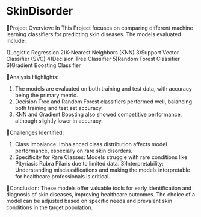 # SkinDisorder

🔸Project Overview:
 In This Project focuses on comparing different machine learning classifiers for predicting skin diseases. The models evaluated include:

1)Logistic Regression
2)K-Nearest Neighbors (KNN)
3)Support Vector Classifier (SVC)
4)Decision Tree Classifier
5)Random Forest Classifier
6)Gradient Boosting Classifier

🔸Analysis Highlights:
1) The models are evaluated on both training and test data, with accuracy being the primary metric.
2) Decision Tree and Random Forest classifiers performed well, balancing both training and test set accuracy.
3) KNN and Gradient Boosting also showed competitive performance, although slightly lower in accuracy.

🔸Challenges Identified:
1) Class Imbalance: Imbalanced class distribution affects model performance, especially on rare skin disorders.
2) Specificity for Rare Classes: Models struggle with rare conditions like Pityriasis Rubra Pilaris due to limited data.
3)Interpretability: Understanding misclassifications and making the models interpretable for healthcare professionals is critical.

🔸Conclusion:
These models offer valuable tools for early identification and diagnosis of skin diseases, improving healthcare outcomes. The choice of a model can be adjusted based on specific needs and prevalent skin conditions in the target population.
